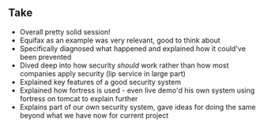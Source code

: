 ## Take

* Overall pretty solid session! 
* Equifax as an example was very relevant, good to think about
* Specifically diagnosed what happened and explained how it could've been prevented
* Dived deep into how security *should* work rather than how most companies apply security (lip service in large part)
* Explained key features of a good security system
* Explained how fortress is used - even live demo'd his own system using fortress on tomcat to explain further
* Explains part of our own security system, gave ideas for doing the same beyond what we have now for current project

